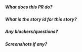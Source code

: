 ##### What does this PR do?

##### What is the story id for this story?

##### Any blockers/questions?

##### Screenshots if any?
